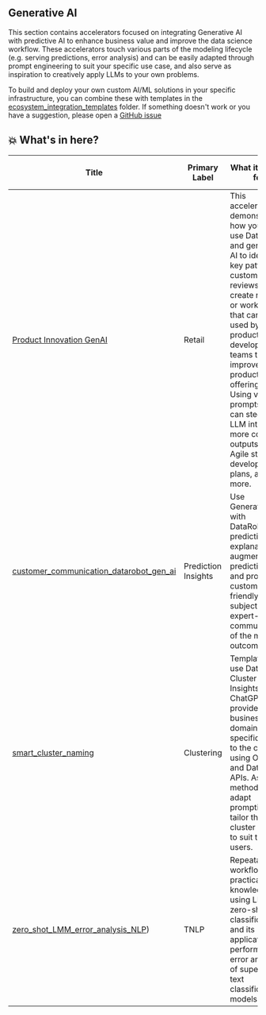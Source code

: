 ## Generative AI 

This section contains accelerators focused on integrating Generative AI with predictive AI to enhance business value and improve the data science workflow. These accelerators touch various parts of the modeling lifecycle (e.g. serving predictions, error analysis) and can be easily adapted through prompt engineering to suit your specific use case, and also serve as inspiration to creatively apply LLMs to your own problems.

To build and deploy your own custom AI/ML solutions in your specific infrastructure, you can combine these with templates in the [ecosystem_integration_templates](https://github.com/datarobot-community/ai-accelerators/main/update-structure/ecosystem_integration_templates) folder. If something doesn't work or you have a suggestion, please open a [GitHub issue](https://github.com/datarobot-community/ai-accelerators/issues)  

## 💥 What's in here?
| Title | Primary Label | What it's good for | Other Labels| Extensibility to other Integrations |
|---|---|---|---|---|
| [Product Innovation GenAI](https://github.com/datarobot-community/ai-accelerators/tree/main/generative_ai/Product%20Innovation%20GenAI) | Retail | This accelerator demonstrates how you can use DataRobot and generative AI to identify key patterns in customer reviews and create reports or work items that can be used by product development teams to improve their products and offerings. Using various prompts you can steer the LLM into much more complex outputs like Agile stories, development plans, and more.| OpenAI, Langchain | Horizontal approach to extract insights from text data with LLMs/ DataRobot |
| [customer_communication_datarobot_gen_ai](https://github.com/datarobot-community/ai-accelerators/tree/main/generative_ai/customer_communication_datarobot_gen_ai) | Prediction Insights| Use Generative AI with DataRobot's prediction explanations to augment predictions and provide customer friendly and subject matter expert-level communication of the models outcome. | OpenAI| High, applies to any prediction that needs to be communicated to a non-technical audience  |
| [smart_cluster_naming](https://github.com/datarobot-community/ai-accelerators/tree/main/generative_ai/smart_cluster_naming) | Clustering | Template to use DataRobot Cluster Insights and ChatGPT to provide business- or domain-specific labels to the clusters using OpenAI and DataRobot APIs. As well, method to adapt prompting to tailor the cluster labels to suit the end users. | OpenAI, Unsupervised Modeling | High, applies to any clustering problem |
| [zero_shot_LMM_error_analysis_NLP](https://github.com/datarobot-community/ai-accelerators/tree/main/generative_ai/zero_shot_LMM_error_analysis_NLP)) | TNLP | Repeatable workflow and practical knowledge of using LLMs for zero-shot text classification and its application in performing error analysis of supervised text classification models | OpenAI | High, applies to any NLP problem |
